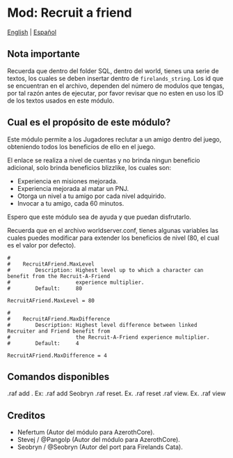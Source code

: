 # Mod: Recruit a friend

[English](README.md) | [Español](README-ES.md)


## Nota importante
Recuerda que dentro del folder SQL, dentro del world, tienes una serie de textos, los cuales se deben insertar dentro de `firelands_string`. Los id que se encuentran en el archivo, dependen del número de modulos que tengas, por tal razón antes de ejecutar, por favor revisar que no esten en uso los ID de los textos usados en este módulo.

## Cual es el propósito de este módulo?

Este módulo permite a los Jugadores reclutar a un amigo dentro del juego, obteniendo todos los beneficios de ello en el juego.

El enlace se realiza a nivel de cuentas y no brinda ningun beneficio adicional, solo brinda beneficios blizzlike, los cuales son:

- Experiencia en misiones mejorada.
- Experiencia mejorada al matar un PNJ.
- Otorga un nivel a tu amigo por cada nivel adquirido.
- Invocar a tu amigo, cada 60 minutos.

Espero que este módulo sea de ayuda y que puedan disfrutarlo.

Recuerda que en el archivo worldserver.conf, tienes algunas variables las cuales puedes modificar para extender los beneficios de nivel (80, el cual es el valor por defecto).

```
#
#    RecruitAFriend.MaxLevel
#        Description: Highest level up to which a character can benefit from the Recruit-A-Friend
#                     experience multiplier.
#        Default:     80

RecruitAFriend.MaxLevel = 80

#
#    RecruitAFriend.MaxDifference
#        Description: Highest level difference between linked Recruiter and Friend benefit from
#                     the Recruit-A-Friend experience multiplier.
#        Default:     4

RecruitAFriend.MaxDifference = 4
```

## Comandos disponibles

.raf add <characterName>. Ex: .raf add Seobryn
.raf reset. Ex. .raf reset
.raf view. Ex. .raf view

## Creditos
- Nefertum (Autor del módulo para AzerothCore).
- Stevej / @Pangolp (Autor del módulo para AzerothCore).
- Seobryn / @Seobryn (Autor del port para Firelands Cata).